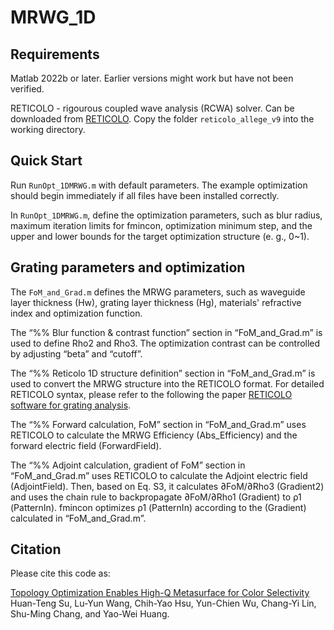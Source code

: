 # MRWG_1D

## Requirements
Matlab 2022b or later. Earlier versions might work but have not been verified.

RETICOLO - rigourous coupled wave analysis (RCWA) solver. Can be downloaded from [RETICOLO](https://www.lp2n.institutoptique.fr/equipes-de-recherche-du-lp2n/light-complex-nanostructures). Copy the folder `reticolo_allege_v9` into the working directory.

## Quick Start
Run `RunOpt_1DMRWG.m` with default parameters. The example optimization should begin immediately if all files have been installed correctly.

In `RunOpt_1DMRWG.m`, define the optimization parameters, such as blur radius, maximum iteration limits for fmincon, optimization minimum step, and the upper and lower bounds for the target optimization structure (e. g., 0~1).

## Grating parameters and optimization
The `FoM_and_Grad.m` defines the MRWG parameters, such as waveguide layer thickness (Hw), grating layer thickness (Hg), materials' refractive index and optimization function.

The “%% Blur function & contrast function” section in “FoM_and_Grad.m” is used to define Rho2 and Rho3. The optimization contrast can be controlled by adjusting “beta” and “cutoff”.

The “%% Reticolo 1D structure definition” section in “FoM_and_Grad.m” is used to convert the MRWG structure into the RETICOLO format. For detailed RETICOLO syntax, please refer to the following the paper [RETICOLO software for grating analysis](https://arxiv.org/abs/2101.00901).

The “%% Forward calculation, FoM” section in “FoM_and_Grad.m” uses RETICOLO to calculate the MRWG Efficiency (Abs_Efficiency) and the forward electric field (ForwardField).

The “%% Adjoint calculation, gradient of FoM” section in “FoM_and_Grad.m” uses RETICOLO to calculate the Adjoint electric field (AdjointField). Then, based on Eq. S3, it calculates ∂FoM/∂Rho3 (Gradient2) and uses the chain rule to backpropagate ∂FoM/∂Rho1 (Gradient) to ρ1 (PatternIn). fmincon optimizes ρ1 (PatternIn) according to the   (Gradient) calculated in “FoM_and_Grad.m”.

## Citation
Please cite this code as:

[Topology Optimization Enables High-Q Metasurface for Color Selectivity](https://doi.org/10.1021/acs.nanolett.4c01858)
Huan-Teng Su, Lu-Yun Wang, Chih-Yao Hsu, Yun-Chien Wu, Chang-Yi Lin, Shu-Ming Chang, and Yao-Wei Huang.
